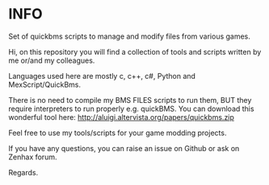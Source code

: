 # INFO
Set of quickbms scripts to manage and modify files from various games.

Hi, on this repository you will find a collection of tools and scripts written by me or/and my colleagues. 

Languages used here are mostly c, c++, c#, Python and MexScript/QuickBms.

There is no need to compile my BMS FILES scripts to run them, BUT they require interpreters to run properly e.g. quickBMS.
You can download this wonderful tool here: http://aluigi.altervista.org/papers/quickbms.zip

Feel free to use my tools/scripts for your game modding projects.

If you have any questions, you can raise an issue on Github or ask on Zenhax forum.

Regards.
